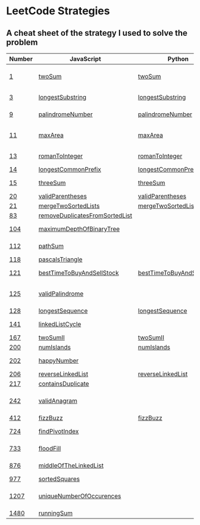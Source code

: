 # LeetCode Strategies

## A cheat sheet of the strategy I used to solve the problem

| Number                                                                            | JavaScript                                                          | Python                                                        | Strategy                       |
| --------------------------------------------------------------------------------- | ------------------------------------------------------------------- | ------------------------------------------------------------- | ------------------------------ |
| [1](https://leetcode.com/problems/two-sum/)                                       | [twoSum](./easy/1-twoSum.js)                                        | [twoSum](./easy/1-twoSum.py)                                  | Hashmap with complements       |
| [3](https://leetcode.com/problems/longest-substring-without-repeating-characters) | [longestSubstring](./medium/3-longestSubstring.js)                  | [longestSubstring](./medium/3-longestSubstring.py)            | Sliding window, set            |
| [9](https://leetcode.com/problems/palindrome-number/)                             | [palindromeNumber](./easy/9-palindromeNumber.js)                    | [palindromeNumber](./easy/9-palindromeNumber.py)              | For loop, math :(              |
| [11](https://leetcode.com/problems/container-with-most-water/)                    | [maxArea](./medium/11-containerMostWater.js)                        | [maxArea](./medium/11-containerMostWater.py)                  | Sliding window, two pointers   |
| [13](https://leetcode.com/problems/roman-to-integer/)                             | [romanToInteger](./easy/13-romanToInteger.js)                       | [romanToInteger](./easy/13-romanToInteger.py)                 | For loop, two pointers         |
| [14](https://leetcode.com/problems/longest-common-prefix/)                        | [longestCommonPrefix](./easy/14-longestCommonPrefix.js)             | [longestCommonPrefix](./easy/14-longestCommonPrefix.py)       | For loop                       |
| [15](https://leetcode.com/problems/3sum/)                                         | [threeSum](./medium/15-3Sum.js)                                     | [threeSum](./medium/15-3Sum.py)                               | For loop, two pointers         |
| [20](https://leetcode.com/problems/valid-parentheses/)                            | [validParentheses](./easy/20-validParentheses.js)                   | [validParentheses](./easy/20-validParentheses.py)             | Stack                          |
| [21](https://leetcode.com/problems/merge-two-sorted-lists/)                       | [mergeTwoSortedLists](./easy/21-mergeTwoLists.js)                   | [mergeTwoSortedLists](./easy/21-mergeTwoLists.py)             | Linked list                    |
| [83](https://leetcode.com/problems/remove-duplicates-from-sorted-list/)           | [removeDuplicatesFromSortedList](./easy/83-deleteDuplicates.js)     |                                                               | If/else                        |
| [104](https://leetcode.com/problems/maximum-depth-of-binary-tree/)                | [maximumDepthOfBinaryTree](./easy/104-maxDepth.js)                  |                                                               | DFS Recursion                  |
| [112](https://leetcode.com/problems/path-sum/)                                    | [pathSum](./easy/112-pathSum.js)                                    |                                                               | DFS Recursion                  |
| [118](https://leetcode.com/problems/pascals-triangle/)                            | [pascalsTriangle](./easy/118-pascalsTriangle.js)                    |                                                               | For loop                       |
| [121](https://leetcode.com/problems/best-time-to-buy-and-sell-stock/)             | [bestTimeToBuyAndSellStock](./easy/121-maxProfit.js)                | [bestTimeToBuyAndSellStock](./easy/121-maxProfit.py)          | Sliding Window                 |
| [125](https://leetcode.com/problems/valid-palindrome/)                            | [validPalindrome](./easy/125-validPalindrome.js)                    |                                                               | Regex (filter), clone, reverse |
| [128](https://leetcode.com/problems/longest-consecutive-sequence/)                | [longestSequence](./medium/128-longestConsecutiveSequence.js)       | [longestSequence](./medium/128-longestConsecutiveSequence.py) | Set                            |
| [141](https://leetcode.com/problems/linked-list-cycle/)                           | [linkedListCycle](./easy/141-hasCycle.js)                           |                                                               | Fast and slow pointers         |
| [167](https://leetcode.com/problems/two-sum-ii-input-array-is-sorted/)            | [twoSumII](./medium/167-twoSumII.js)                                | [twoSumII](./medium/167-twoSumII.py)                          | Two pointers                   |
| [200](https://leetcode.com/problems/number-of-islands/)                           | [numIslands](./medium/200-numIslands.js)                            | [numIslands](./medium/200-numIslands.py)                      | Graph                          |
| [202](https://leetcode.com/problems/happy-number/)                                | [happyNumber](./easy/202-isHappy.js)                                |                                                               | Fast and slow pointers         |
| [206](https://leetcode.com/problems/reverse-linked-list/)                         | [reverseLinkedList](./easy/206-reverseLinkedList.js)                | [reverseLinkedList](./easy/206-reverseLinkedList.py)          | Linked list                    |
| [217](https://leetcode.com/problems/contains-duplicate/)                          | [containsDuplicate](./easy/217-containsDuplicate.js)                |                                                               | For loop                       |
| [242](https://leetcode.com/problems/valid-anagram/)                               | [validAnagram](./easy/242-validAnagram.js)                          |                                                               | Hashmap frequency counter      |
| [412](https://leetcode.com/problems/fizz-buzz/)                                   | [fizzBuzz](./easy/412-fizzBuzz.js)                                  | [fizzBuzz](./easy/412-fizzBuzz.py)                            | If/else                        |
| [724](https://leetcode.com/problems/find-pivot-index/)                            | [findPivotIndex](./easy/724-findPivotIndex.js)                      |                                                               | For loop, if/else              |
| [733](https://leetcode.com/problems/flood-fill/)                                  | [floodFill](./easy/733-floodFill.js)                                |                                                               | Islands, DFS, Recursion        |
| [876](https://leetcode.com/problems/middle-of-the-linked-list/)                   | [middleOfTheLinkedList](./easy/876-middleNode.js)                   |                                                               | Fast and slow pointers         |
| [977](https://leetcode.com/problems/squares-of-a-sorted-array/)                   | [sortedSquares](./easy/977-squaresOfASortedArray.js)                |                                                               | Two pointers                   |
| [1207](https://leetcode.com/problems/unique-number-of-occurrences/)               | [uniqueNumberOfOccurences](./easy/1207-uniqueNumberOfOccurences.js) |                                                               | Hashmap frequency counter, set |
| [1480](https://leetcode.com/problems/running-sum-of-1d-array/)                    | [runningSum](./easy/1480-runningSum.js)                             |                                                               | For loop                       |
